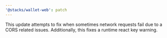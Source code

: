 ```yaml
---
'@stacks/wallet-web': patch
---
```


This update attempts to fix when sometimes network requests fail due to a CORS related issues. Additionally, this fixes a runtime react key warning.
